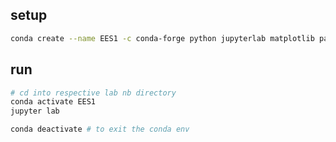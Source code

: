 ## setup

```sh
conda create --name EES1 -c conda-forge python jupyterlab matplotlib pandas numpy scipy
```

## run

```sh
# cd into respective lab nb directory
conda activate EES1
jupyter lab

conda deactivate # to exit the conda env
```
